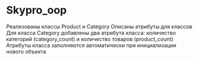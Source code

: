 # Skypro_oop
Реализованы классы Product и Category
Описаны атрибуты для классов
Для класса Category добавлены два атрибута класса: количество категорий (category_count) и количество товаров (product_count)
Атрибуты класса заполняются автоматически при инициализации нового объекта
